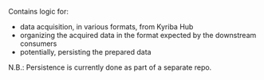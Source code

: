 Contains logic for: 
- data acquisition, in various formats, from Kyriba Hub 
- organizing the acquired data in the format expected by the downstream consumers
- potentially, persisting the prepared data

N.B.: Persistence is currently done as part of a separate repo.  